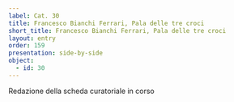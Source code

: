 ```yaml
---
label: Cat. 30
title: Francesco Bianchi Ferrari, Pala delle tre croci
short_title: Francesco Bianchi Ferrari, Pala delle tre croci
layout: entry
order: 159
presentation: side-by-side
object:
  - id: 30
---
```


Redazione della scheda curatoriale in corso
